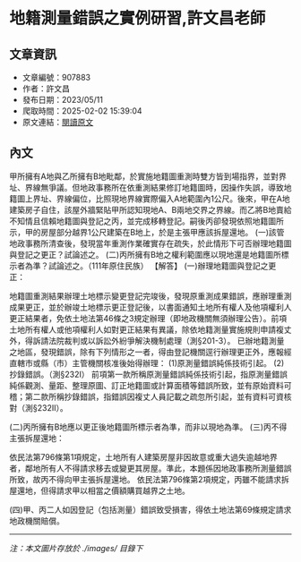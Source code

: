 # 地籍測量錯誤之實例研習,許文昌老師

## 文章資訊
- 文章編號：907883
- 作者：許文昌
- 發布日期：2023/05/11
- 爬取時間：2025-02-02 15:39:04
- 原文連結：[閱讀原文](https://real-estate.get.com.tw/Columns/detail.aspx?no=907883)

## 內文
甲所擁有A地與乙所擁有B地毗鄰，於實施地籍圖重測時雙方皆到場指界，並對界址、界線無爭議。但地政事務所在依重測結果修訂地籍圖時，因操作失誤，導致地籍圖上界址、界線偏位，比照現地界線實際偏入A地範圍內1公尺。後來，甲在A地建築房子自住，該屋外牆緊貼甲所認知現地A、B兩地交界之界線。而乙將B地賣給不知情且信賴地籍圖與登記之丙，並完成移轉登記。嗣後丙卻發現依照地籍圖所示，甲的房屋部分越界1公尺建築在B地上，於是主張甲應該拆屋還地。
 (一)該管地政事務所清查後，發現當年重測作業確實存在疏失，於此情形下可否辦理地籍圖與登記之更正？試論述之。
 (二)丙所擁有B地之權利範圍應以現地還是地籍圖所標示者為準？試論述之。（111年原住民族）
【解答】
(一)辦理地籍圖與登記之更正：

地籍圖重測結果辦理土地標示變更登記完竣後，發現原重測成果錯誤，應辦理重測成果更正，並於辦竣土地標示更正登記後，以書面通知土地所有權人及他項權利人更正結果者，免依土地法第46條之3規定辦理（即地政機關無須辦理公告）。前項土地所有權人或他項權利人如對更正結果有異議，除依地籍測量實施規則申請複丈外，得訴請法院裁判或以訴訟外紛爭解決機制處理（測§201-3）。
已辦地籍測量之地區，發現錯誤，除有下列情形之一者，得由登記機關逕行辦理更正外，應報經直轄市或縣（市）主管機關核准後始得辦理： (1)原測量錯誤純係技術引起。 (2)抄錄錯誤。（測§232I） 前項第一款所稱原測量錯誤純係技術引起，指原測量錯誤純係觀測、量距、整理原圖、訂正地籍圖或計算面積等錯誤所致，並有原始資料可稽；第二款所稱抄錄錯誤，指錯誤因複丈人員記載之疏忽所引起，並有資料可資核對（測§232II）。

(二)丙所擁有B地應以更正後地籍圖所標示者為準，而非以現地為準。
(三)丙不得主張拆屋還地：

依民法第796條第1項規定，土地所有人建築房屋非因故意或重大過失逾越地界者，鄰地所有人不得請求移去或變更其房屋。準此，本題係因地政事務所測量錯誤所致，故丙不得向甲主張拆屋還地。
依民法第796條第2項規定，丙雖不能請求拆屋還地，但得請求甲以相當之價額購買越界之土地。

(四)甲、丙二人如因登記（包括測量）錯誤致受損害，得依土地法第69條規定請求地政機關賠償。

---
*注：本文圖片存放於 ./images/ 目錄下*

